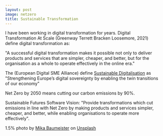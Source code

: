 ```yaml
---
layout: post
image: netzero
title: Sustainable Transformation
---
```

I have been working in digital transformation for years. Digital Transformation At Scale (Greenway Terrett Bracken Loosemore, 2021) define digital transformation as:

"A successful digital transformation makes it possible not only to deliver products and services that are simpler, cheaper, and better, but for the organisation as a whole to operate effectively in the online era."

The (European Digital SME Alliance) define [Sustainable Digitalisation](https://www.digitalsme.eu/what-is-sustainable-digitalisation/) as "Strengthening Europe’s digital sovereignty by enabling the twin transitions of our economy"

Net Zero by 2050 means cutting our carbon emissions by 90%.

Sustainable Futures Software Vision:
"Provide transformations which cut emissions in line with Net Zero by making products and services simpler, cheaper, and better, while enabling organisations to operate more effectively".

1.5% photo by <a href="https://unsplash.com/@mbaumi?utm_source=unsplash&utm_medium=referral&utm_content=creditCopyText">Mika Baumeister</a> on <a href="https://unsplash.com/photos/jXPQY1em3Ew?utm_source=unsplash&utm_medium=referral&utm_content=creditCopyText">Unsplash</a>
  